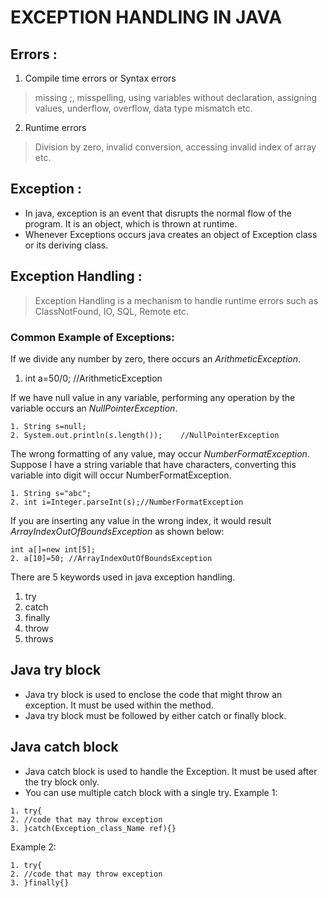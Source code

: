 # EXCEPTION HANDLING IN JAVA
## Errors :
1. Compile time errors or Syntax errors
> missing ;, misspelling, using variables without declaration, assigning values, underflow, overflow, data type mismatch etc.
2. Runtime errors
> Division by zero, invalid conversion, accessing invalid index of array etc.
## Exception :
* In java, exception is an event that disrupts the normal flow of the
program. It is an object, which is thrown at runtime.
*  Whenever Exceptions occurs java creates an object of Exception class or its
deriving class.
## Exception Handling :
> Exception Handling is a mechanism to handle runtime errors such as ClassNotFound, IO, SQL, Remote etc.
### Common Example of Exceptions:
If we divide any number by zero, there occurs an *ArithmeticException*.
1. int a=50/0;    //ArithmeticException

If we have null value in any variable, performing any operation by the variable occurs an *NullPointerException*.
```
1. String s=null;
2. System.out.println(s.length());    //NullPointerException
```

The wrong formatting of any value, may occur *NumberFormatException*. Suppose
I have a string variable that have characters, converting this variable into digit will
occur NumberFormatException.
```
1. String s="abc";
2. int i=Integer.parseInt(s);//NumberFormatException 
```
If you are inserting any value in the wrong index, it would result
*ArrayIndexOutOfBoundsException* as shown below:
```
int a[]=new int[5];
2. a[10]=50; //ArrayIndexOutOfBoundsException
```
There are 5 keywords used in java exception handling.
1. try
2. catch
3. finally
4. throw
5. throws

## Java try block
* Java try block is used to enclose the code that might throw an exception. It must be
used within the method.
* Java try block must be followed by either catch or finally block.
## Java catch block
* Java catch block is used to handle the Exception. It must be used after the try block
only.
* You can use multiple catch block with a single try.
Example 1:
```
1. try{
2. //code that may throw exception
3. }catch(Exception_class_Name ref){} 
```
Example 2:
```
1. try{
2. //code that may throw exception
3. }finally{}
```

